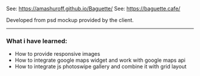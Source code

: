 See: https://amashuroff.github.io/Baguette/
See: https://baguette.cafe/

Developed from psd mockup provided by the client.

___

###  What i have learned:

* How to provide responsive images
* How to integrate google maps widget and work with google maps api
* How to integrate js photoswipe gallery and combine it with grid layout
